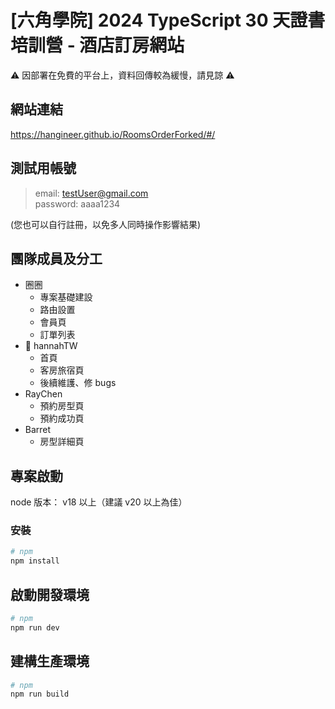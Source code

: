 # [六角學院] 2024 TypeScript 30 天證書培訓營 - 酒店訂房網站

⚠️ 因部署在免費的平台上，資料回傳較為緩慢，請見諒 ⚠️

## 網站連結
https://hangineer.github.io/RoomsOrderForked/#/

## 測試用帳號
> email: testUser@gmail.com\
> password: aaaa1234

(您也可以自行註冊，以免多人同時操作影響結果)

## 團隊成員及分工

- 圈圈
  - 專案基礎建設
  - 路由設置
  - 會員頁
  - 訂單列表
- 📌 hannahTW
  - 首頁
  - 客房旅宿頁
  - 後續維護、修 bugs
- RayChen
  - 預約房型頁
  - 預約成功頁
- Barret
  - 房型詳細頁

## 專案啟動
node 版本： v18 以上（建議 v20 以上為佳）

### 安裝
```bash
# npm
npm install
```

## 啟動開發環境
```bash
# npm
npm run dev
```

## 建構生產環境

```bash
# npm
npm run build
```
